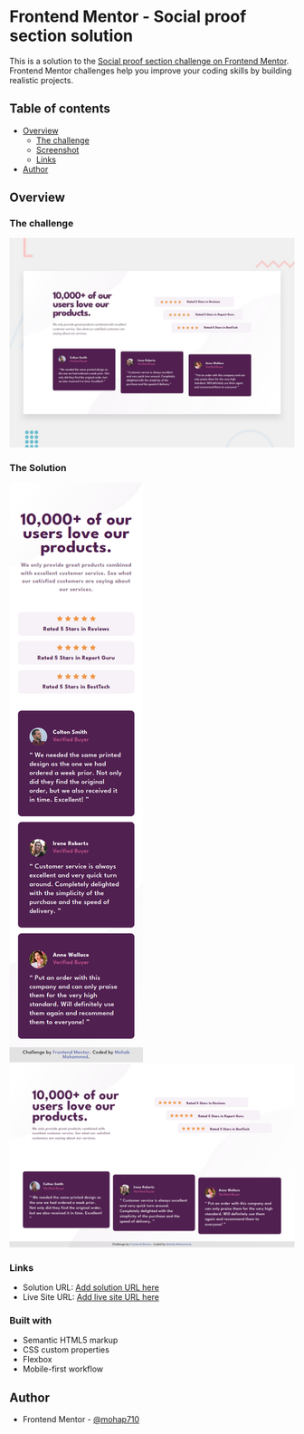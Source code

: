 # Frontend Mentor - Social proof section solution

This is a solution to the [Social proof section challenge on Frontend Mentor](https://www.frontendmentor.io/challenges/social-proof-section-6e0qTv_bA). Frontend Mentor challenges help you improve your coding skills by building realistic projects.

## Table of contents

- [Overview](#overview)
  - [The challenge](#the-challenge)
  - [Screenshot](#screenshot)
  - [Links](#links)
- [Author](#author)

## Overview

### The challenge

![Design preview for the Social proof section coding challenge](./design/desktop-preview.jpg)

### The Solution

![Mobile View](./screenshots/mobile.png)
![Desktop View](./screenshots/desktop.png)

### Links

- Solution URL: [Add solution URL here](https://github.com/mohap710/social-proof-section)
- Live Site URL: [Add live site URL here](https://mohap710.github.io/social-proof-section/)

### Built with

- Semantic HTML5 markup
- CSS custom properties
- Flexbox
- Mobile-first workflow

## Author

- Frontend Mentor - [@mohap710](https://www.frontendmentor.io/profile/yourusername)
